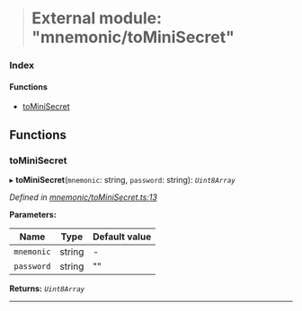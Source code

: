 > # External module: "mnemonic/toMiniSecret"

### Index

#### Functions

* [toMiniSecret](_mnemonic_tominisecret_.md#tominisecret)

## Functions

###  toMiniSecret

▸ **toMiniSecret**(`mnemonic`: string, `password`: string): *`Uint8Array`*

*Defined in [mnemonic/toMiniSecret.ts:13](url)*

**Parameters:**

Name | Type | Default value |
------ | ------ | ------ |
`mnemonic` | string | - |
`password` | string | "" |

**Returns:** *`Uint8Array`*

___